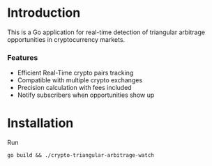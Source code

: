 # Introduction

This is a Go application for real-time detection of triangular arbitrage opportunities in cryptocurrency markets.

### Features

* Efficient Real-Time crypto pairs tracking
* Compatible with multiple crypto exchanges
* Precision calculation with fees included
* Notify subscribers when opportunities show up

# Installation

Run

    go build && ./crypto-triangular-arbitrage-watch
